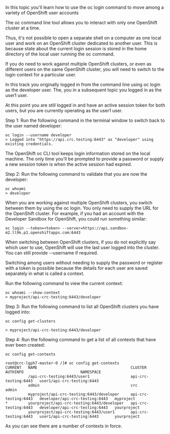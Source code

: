 In this topic you'll learn how to use the oc login command to move among a variety of OpenShift user accounts

The oc command line tool allows you to interact with only one OpenShift cluster at a time.

Thus, it's not possible to open a separate shell on a computer as one local user and work on an OpenShift cluster dedicated to another user. 
This is because state about the current login session is stored in the home directory of the local user running the oc command.

If you do need to work against multiple OpenShift clusters, or even as different users on the same OpenShift cluster, you will need to switch 
to the login context for a particular user.

In this track you originally logged in from the command line using oc login as the developer user. The, you in a subsequent topic you logged in as the user1 user.

At this point you are still logged in and have an active session token for both users, but you are currently operating as the user1 user.

Step 1: Run the following command in the terminal window to switch back to the user named developer:
```
oc login --username developer
> Logged into "https://api.crc.testing:6443" as "developer" using existing credentials.
```
The OpenShift oc CLI tool keeps login information stored on the local machine. The only time you'll be prompted to provide a password or supply a new session token is when the active session had expired.

Step 2: Run the following command to validate that you are now the developer:
```
oc whoami
> developer
```
When you are working against multiple OpenShift clusters, you switch between them by using the oc login. You only need to supply the URL for the OpenShift cluster. 
For example, if you had an account with the Developer Sandbox for OpenShift, you could run something similar:
```
oc login --token=<token> --server=https://api.sandbox-m2.ll9k.p1.openshiftapps.com:6443
```
When switching between OpenShift clusters, if you do not explicitly say which user to use, OpenShift will use the last user logged into the cluster. You can still provide --username if required.

Switching among users without needing to supply the password or register with a token is possible because the details for each user are saved separately 
in what is called a context.

Run the following command to view the current context:
```
oc whoami --show-context
> myproject/api-crc-testing:6443/developer
```
Step 3: Run the following command to list all OpenShift clusters you have logged into:
```
oc config get-clusters

> myproject/api-crc-testing:6443/developer
```
Step 4: Run the following command to get a list of all contexts that have ever been created:
```
oc config get-contexts

root@crc-lgph7-master-0 /]# oc config get-contexts
CURRENT   NAME                                         CLUSTER                AUTHINFO                         NAMESPACE
          /api-crc-testing:6443/user1                  api-crc-testing:6443   user1/api-crc-testing:6443
          admin                                        crc                    admin
          myproject/api-crc-testing:6443/developer     api-crc-testing:6443   developer/api-crc-testing:6443   myproject
*         yourproject/api-crc-testing:6443/developer   api-crc-testing:6443   developer/api-crc-testing:6443   yourproject
          yourproject/api-crc-testing:6443/user1       api-crc-testing:6443   user1/api-crc-testing:6443       yourproject
```
As you can see there are a number of contexts in force.

